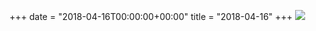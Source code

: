 +++
date = "2018-04-16T00:00:00+00:00"
title = "2018-04-16"
+++
<img class="img-fluid" src="/2018-04-16.jpg" />
